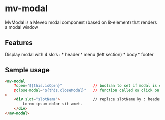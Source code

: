 # mv-modal

MvModal is a Meveo modal component (based on lit-element) that renders a modal window

## Features
Display modal with 4 slots : 
    * header
    * menu (left section)
    * body
    * footer

## Sample usage
```html
<mv-modal
    ?open="${this.isOpen}"              // boolean to set if modal is open or close
    @close-modal="${this.closeModal}"   // function called on click on close cross or on overlay
>
    <div slot="slotName">               // replace slotName by : header / body / section / footer
        Lorem ipsum dolor sit amet.
    </div>
</mv-modal>
```

